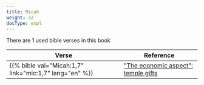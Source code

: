 ```yaml
---
title: Micah
weight: 32
docType: expl
---
```


There are 1 used bible verses in this book

| Verse | Reference |
|-------|-----------|
| {{% bible val="Micah:1,7" link="mic:1,7" lang="en" %}} | ["The economic aspect": temple gifts](/expl/../expl/content/harlot/who-is-the-harlot-babylon-part-2#89fc) |

